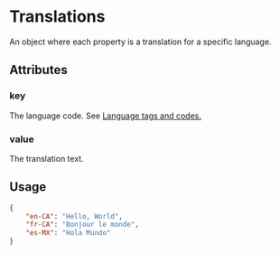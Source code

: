 # Translations <Badge text="object" vertical="middle" />
An object where each property is a translation for a specific language.

## Attributes

### key <Badge text="string" vertical="middle" />
The language code. See [Language tags and codes.](https://en.wikipedia.org/wiki/Language_localisation#Language_tags_and_codes)

### value <Badge text="string" vertical="middle" />
The translation text.

## Usage
``` json
{
    "en-CA": "Hello, World",
    "fr-CA": "Bonjour le monde",   
    "es-MX": "Hola Mundo"
}
```